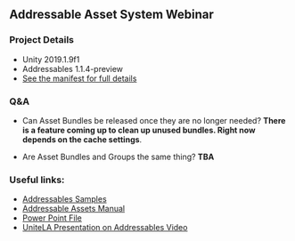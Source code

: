 ## Addressable Asset System Webinar

### Project Details
* Unity 2019.1.9f1
* Addressables 1.1.4-preview
* [See the manifest for full details](https://github.com/Unity-Technologies/AddressableAssetsWebinar/blob/master/00_BaseProject/Packages/manifest.json)

### Q&A
* Can Asset Bundles be released once they are no longer needed? 
**There is a feature coming up to clean up unused bundles. Right now depends on the cache settings**.

* Are Asset Bundles and Groups the same thing?
**TBA**

### Useful links:
* [Addressables Samples](https://github.com/Unity-Technologies/Addressables-Sample)
* [Addressable Assets Manual](https://docs.unity3d.com/Packages/com.unity.addressables@0.4/manual/index.html)
* [Power Point File](https://drive.google.com/file/d/18BYrm4mgurjNgvjFYOtWgRfVGG6q5E1p/view?usp=sharing)
* [UniteLA Presentation on Addressables Video](https://www.youtube.com/watch?v=U8-yh5nC1Mg)
